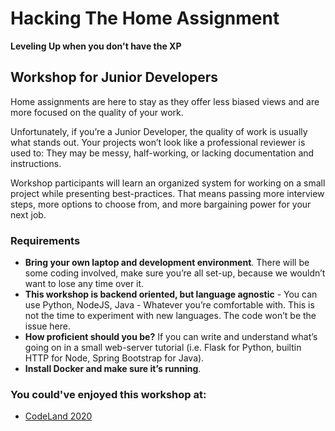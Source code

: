 # Hacking The Home Assignment
**Leveling Up when you don't have the XP**

## Workshop for Junior Developers

Home assignments are here to stay as they offer less biased views and are more focused on the quality of your work.

Unfortunately, if you’re a Junior Developer, the quality of work is usually what stands out. Your projects won’t look like a professional reviewer is used to: They may be messy, half-working, or lacking documentation and instructions.

Workshop participants will learn an organized system for working on a small project while presenting best-practices. That means passing more interview steps, more options to choose from, and more bargaining power for your next job.

### Requirements
* **Bring your own laptop and development environment**. There will be some coding involved, make sure you’re all set-up, because we wouldn’t want to lose any time over it.
* **This workshop is backend oriented, but language agnostic** - You can use Python, NodeJS, Java - Whatever you’re comfortable with. This is not the time to experiment with new languages. The code won’t be the issue here.
* **How proficient should you be?** If you can write and understand what’s going on in a small web-server tutorial (i.e. Flask for Python, builtin HTTP for Node, Spring Bootstrap for Java).
* **Install Docker and make sure it’s running**.

### You could've enjoyed this workshop at:
* [CodeLand 2020](https://codelandconf.com/workshops/eyal-yavor/)
